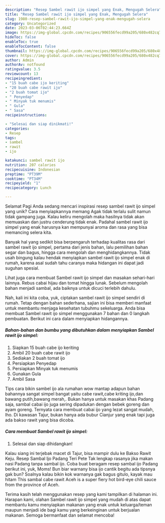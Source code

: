 ```yaml
---
description: "Resep Sambel rawit ijo simpel yang Enak, Mengugah Selera"
title: "Resep Sambel rawit ijo simpel yang Enak, Mengugah Selera"
slug: 1980-resep-sambel-rawit-ijo-simpel-yang-enak-mengugah-selera
category: Uncategorized
date: 2023-03-06T02:44:23.664Z
image: https://img-global.cpcdn.com/recipes/906556fecd99a205/680x482cq70/sambel-rawit-ijo-simpel-foto-resep-utama.jpg
hideToc: false
enableToc: true
enableTocContent: false
thumbnail: https://img-global.cpcdn.com/recipes/906556fecd99a205/680x482cq70/sambel-rawit-ijo-simpel-foto-resep-utama.jpg
cover: https://img-global.cpcdn.com/recipes/906556fecd99a205/680x482cq70/sambel-rawit-ijo-simpel-foto-resep-utama.jpg
author: Admin
authorAv: notfound
ratingvalue: 3.5
reviewcount: 13
recipeingredient:
- "15 buah cabe ijo keriting"
- "20 buah cabe rawit ijo"
- "2 buah tomat ijo"
- " Penyedap"
- " Minyak tuk menumis"
- " Gula"
- " Sasa"
recipeinstructions:

- "Selesai dan siap dinikmati!"
categories:
- Resep
tags:
- sambel
- rawit
- ijo

katakunci: sambel rawit ijo 
nutrition: 207 calories
recipecuisine: Indonesian
preptime: "PT39M"
cooktime: "PT34M"
recipeyield: "1"
recipecategory: Lunch

---
```



Selamat Pagi Anda sedang mencari inspirasi resep sambel rawit ijo simpel yang unik? Cara menyiapkannya memang Agak tidak terlalu sulit namun tidak gampang juga. Kalau keliru mengolah maka hasilnya tidak akan memuaskan dan justru cenderung tidak enak. Padahal sambel rawit ijo simpel yang enak harusnya kan mempunyai aroma dan rasa yang bisa memancing selera kita.


Banyak hal yang sedikit bisa berpengaruh terhadap kualitas rasa dari sambel rawit ijo simpel, pertama dari jenis bahan, lalu pemilihan bahan segar dan bagus, hingga cara mengolah dan menghidangkannya. Tidak usah bingung kalau hendak menyiapkan sambel rawit ijo simpel enak di rumah, karena asal sudah tahu caranya maka hidangan ini dapat jadi suguhan spesial.

Lihat juga cara membuat Sambel rawit ijo simpel dan masakan sehari-hari lainnya. Rebus cabai hijau dan tomat hingga lunak. Sebelum mengolah bahan menjadi sambal, ada baiknya untuk dicuci terlebih dahulu.


Nah, kali ini kita coba, yuk, ciptakan sambel rawit ijo simpel sendiri di rumah. Tetap dengan bahan sederhana, sajian ini bisa memberi manfaat untuk membantu menjaga kesehatan tubuhmu sekeluarga. Anda bisa membuat Sambel rawit ijo simpel menggunakan 7 bahan dan 0 langkah pembuatan. Berikut ini cara dalam menyiapkan hidangannya.

<!--inarticleads1-->

##### Bahan-bahan dan bumbu yang dibutuhkan dalam menyiapkan Sambel rawit ijo simpel:

1. Siapkan 15 buah cabe ijo keriting
1. Ambil 20 buah cabe rawit ijo
1. Sediakan 2 buah tomat ijo
1. Persiapkan  Penyedap
1. Persiapkan  Minyak tuk menumis
1. Gunakan  Gula
1. Ambil  Sasa


Tips cara bikin sambel ijo ala rumahan wow mantap adapun bahan bahannya sangat simpel bangat yaitu cabe rawit,cabe kriting ijo,dan bawang putih,bawang merah,. Bukan hanya untuk masakan khas Padang saja, sambal cabai ijo juga sering dipadukan dengan bebek goreng dan ayam goreng. Ternyata cara membuat cabai ijo yang lezat sangat mudah, lho. Di kawasan Tajur, bukan hanya ada bubur Cianjur yang enak tapi juga ada bakso rawit yang bisa dicoba. 

<!--inarticleads2-->

##### Cara membuat Sambel rawit ijo simpel:


1. Selesai dan siap dihidangkan!

Kalau siang ini terjebak macet di Tajur, bisa mampir dulu ke Bakso Rawit Keju. Resep Sambal Ijo Padang Teri Pete Tak lengkap rasanya jika makan nasi Padang tanpa sambal ijo. Coba buat beragam resep sambal ijo Padang berikut ini, yuk, Moms! Bun biar warnany bisa ijo cantik begitu ada tipsnya gak bun? Soalnya kalau bikin kok warnanya gak bagus gitulo, kayak mau hitam This sambal cabe rawit Aceh is a super fiery hot bird-eye chili sauce from the province of Aceh. 

Terima kasih telah menggunakan resep yang kami tampilkan di halaman ini. Harapan kami, olahan Sambel rawit ijo simpel yang mudah di atas dapat membantu kamu menyiapkan makanan yang enak untuk keluarga/teman maupun menjadi ide bagi kamu yang berkeinginan untuk berjualan makanan. Semoga bermanfaat dan selamat mencoba!
